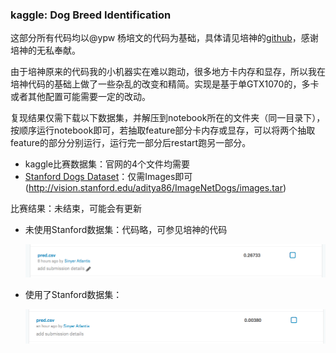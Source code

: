 ### kaggle: Dog Breed Identification

这部分所有代码均以@ypw 杨培文的代码为基础，具体请见培神的[github](https://github.com/ypwhs/DogBreed_gluon)，感谢培神的无私奉献。

由于培神原来的代码我的小机器实在难以跑动，很多地方卡内存和显存，所以我在培神代码的基础上做了一些杂乱的改变和精简。实现是基于单GTX1070的，多卡或者其他配置可能需要一定的改动。

复现结果仅需下载以下数据集，并解压到notebook所在的文件夹（同一目录下），按顺序运行notebook即可，若抽取feature部分卡内存或显存，可以将两个抽取feature的部分分别运行，运行完一部分后restart跑另一部分。

- kaggle比赛数据集：官网的4个文件均需要
- [Stanford Dogs Dataset](http://vision.stanford.edu/aditya86/ImageNetDogs/main.html)：仅需Images即可(http://vision.stanford.edu/aditya86/ImageNetDogs/images.tar)

比赛结果：未结束，可能会有更新

- 未使用Stanford数据集：代码略，可参见培神的代码

  ![](origin.png)

- 使用了Stanford数据集：

  ![](stanford.png)
